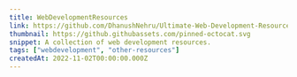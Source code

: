 ```yaml
---
title: WebDevelopmentResources
link: https://github.com/DhanushNehru/Ultimate-Web-Development-Resources
thumbnail: https://github.githubassets.com/pinned-octocat.svg
snippet: A collection of web development resources.
tags: ["webdevelopment", "other-resources"]
createdAt: 2022-11-02T00:00:00.000Z
---
```

